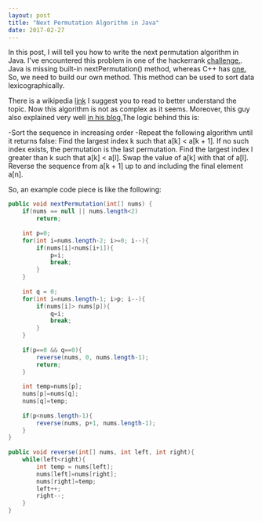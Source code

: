 ```yaml
---
layout: post
title: "Next Permutation Algorithm in Java"
date: 2017-02-27
---
```


In this post, I will tell you how to write the next permutation algorithm in Java. I've encountered this problem in one of the hackerrank 
<a href=" https://www.hackerrank.com/challenges/bigger-is-greater">challenge.</a>. Java is missing built-in nextPermutation() method,
whereas C++ has <a href="http://www.cplusplus.com/reference/algorithm/next_permutation/">one.</a> So, we need to build our own method.
This method can be used to sort data lexicographically. 

There is a wikipedia <a href="https://en.wikipedia.org/wiki/Permutation#Generation_in_lexicographic_order">link</a> I suggest you to read to better understand the topic. Now this algorithm is not as complex as it seems. Moreover, this guy also explained very well
<a href="https://www.nayuki.io/page/next-lexicographical-permutation-algorithm"> in his blog.</a>The logic behind this is: 

 -Sort the sequence in increasing order
 -Repeat the following algorithm until it returns false:
    Find the largest index k such that a[k] < a[k + 1]. If no such index exists, the permutation is the last permutation.
    Find the largest index l greater than k such that a[k] < a[l].
    Swap the value of a[k] with that of a[l].
    Reverse the sequence from a[k + 1] up to and including the final element a[n].

So, an example code piece is like the following:

```java
public void nextPermutation(int[] nums) {
    if(nums == null || nums.length<2)
        return;
 
    int p=0;            
    for(int i=nums.length-2; i>=0; i--){
        if(nums[i]<nums[i+1]){
            p=i;
            break;
        }    
    }
 
    int q = 0;
    for(int i=nums.length-1; i>p; i--){
        if(nums[i]> nums[p]){
            q=i;
            break;
        }    
    }
 
    if(p==0 && q==0){
        reverse(nums, 0, nums.length-1);
        return;
    }
 
    int temp=nums[p];
    nums[p]=nums[q];
    nums[q]=temp;
 
    if(p<nums.length-1){
        reverse(nums, p+1, nums.length-1);
    }
}
 
public void reverse(int[] nums, int left, int right){
    while(left<right){
        int temp = nums[left];
        nums[left]=nums[right];
        nums[right]=temp;
        left++;
        right--;
    }
}
```
